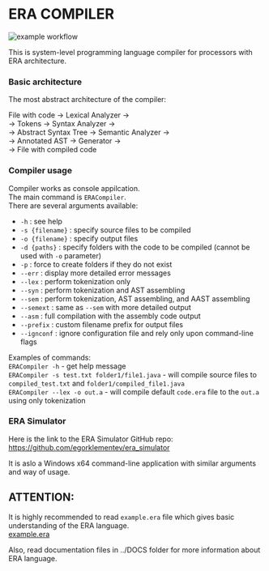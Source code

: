 # ERA COMPILER

![example workflow](https://github.com/egorklementev/era_compiler/actions/workflows/deploy.yaml/badge.svg)

This is system-level programming language compiler for processors with ERA architecture.

### Basic architecture
The most abstract architecture of the compiler:  
  
File with code -> Lexical Analyzer ->  
-> Tokens -> Syntax Analyzer ->  
-> Abstract Syntax Tree -> Semantic Analyzer ->  
-> Annotated AST -> Generator ->  
-> File with compiled code  

### Compiler usage
Compiler works as console appilcation.  
The main command is `ERACompiler`.  
There are several arguments available:
* `-h`  :  see help  
* `-s {filename}`  :  specify source files to be compiled  
* `-o {filename}`  :  specify output files  
* `-d {paths}`  :  specify folders with the code to be compiled (cannot be used with `-o` parameter)  
* `-p`  :  force to create folders if they do not exist  
* `--err`  :  display more detailed error messages  
* `--lex`  :  perform tokenization only  
* `--syn`  :  perform tokenization and AST assembling  
* `--sem`  :  perform tokenization, AST assembling, and AAST assembling  
* `--semext`  :  same as `--sem` with more detailed output  
* `--asm`  :  full compilation with the assembly code output  
* `--prefix`  :  custom filename prefix for output files  
* `--ignconf`  :  ignore configuration file and rely only upon command-line flags  
  
Examples of commands:  
`ERACompiler -h`  -  get help message  
`ERACompiler -s test.txt folder1/file1.java`  -  will compile source files to `compiled_test.txt` and `folder1/compiled_file1.java`  
`ERACompiler --lex -o out.a`  -  will compile default `code.era` file to the `out.a` using only tokenization

### ERA Simulator

Here is the link to the ERA Simulator GitHub repo:  
[https://github.com/egorklementev/era_simulator ](https://github.com/egorklementev/era_simulator)  
  
It is aslo a Windows x64 command-line application with similar arguments and way of usage.  


## ATTENTION:

It is highly recommended to read `example.era` file which gives basic understanding of the ERA language.  
[example.era](../blob/master/ERACompiler/ERACompilerUnitTests/example.era)
  
Also, read documentation files in ../DOCS folder for more information about ERA language.
